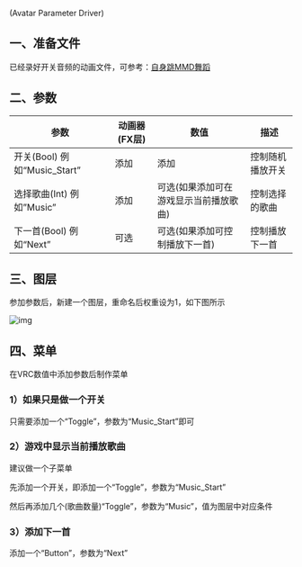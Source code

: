 (Avatar Parameter Driver)

## 一、准备文件

已经录好开关音频的动画文件，可参考：[自身跳MMD舞蹈](/script/self_MMD.md#二、制作音乐开关)

## 二、参数

| 参数                         | 动画器(FX层) | 数值                                   | 描述             |
| ---------------------------- | ------------ | -------------------------------------- | ---------------- |
| 开关(Bool) 例如“Music_Start” | 添加         | 添加                                   | 控制随机播放开关 |
| 选择歌曲(Int) 例如”Music”    | 添加         | 可选(如果添加可在游戏显示当前播放歌曲) | 控制选择的歌曲   |
| 下一首(Bool) 例如“Next”      | 可选         | 可选(如果添加可控制播放下一首)         | 控制播放下一首   |

## 三、图层

参加参数后，新建一个图层，重命名后权重设为1，如下图所示

![img](https://cdn.staticaly.com/gh/yexca/image_hosting@master/顺序播放音乐.6da5laejoag0.webp)

## 四、菜单

在VRC数值中添加参数后制作菜单

### 1）如果只是做一个开关

只需要添加一个“Toggle”，参数为“Music_Start”即可

### 2）游戏中显示当前播放歌曲

建议做一个子菜单

先添加一个开关，即添加一个“Toggle”，参数为“Music_Start”

然后再添加几个(歌曲数量)“Toggle”，参数为“Music”，值为图层中对应条件

### 3）添加下一首

添加一个“Button”，参数为“Next”